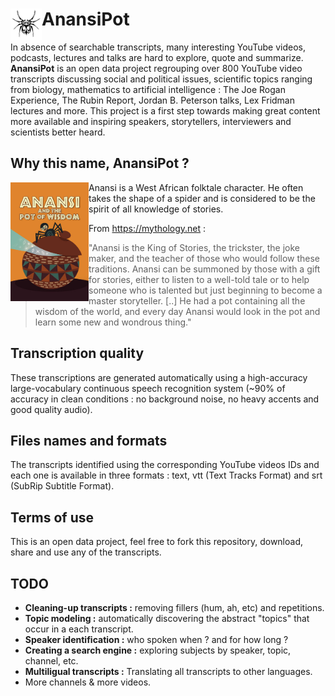 # AnansiPot <img align="left" width="50" height="50" src="img/KcnegBEni.jpeg"> 

In absence of searchable transcripts, many interesting YouTube videos, podcasts, lectures and talks are hard to explore, quote and summarize. **AnansiPot** is an open data project regrouping over 800 YouTube video transcripts discussing social and political issues, scientific topics ranging from biology, mathematics to artificial intelligence : The Joe Rogan Experience, The Rubin Report, Jordan B. Peterson talks, Lex Fridman lectures and more. This project is a first step towards making great content more available and inspiring speakers, storytellers, interviewers and scientists better heard. 


## Why this name, AnansiPot ? 
<img align="left" width="125,36px" height="190px"  src="img/potOfWisdom.jpg">  Anansi is a West African folktale character. He often takes the shape of a spider and is considered to be the spirit of all knowledge of stories.

From https://mythology.net : 
> "Anansi is the King of Stories, the trickster, the joke maker, and the teacher of those who would follow these traditions. Anansi can be summoned by those with a gift for stories, either to listen to a well-told tale or to help someone who is talented but just beginning to become a master storyteller. [..] He had a pot containing all the wisdom of the world, and every day Anansi would look in the pot and learn some new and wondrous thing."



## Transcription quality 
These transcriptions are generated automatically using a high-accuracy large-vocabulary continuous speech recognition system (~90% of accuracy in clean conditions : no background noise, no heavy accents and good quality audio). 

## Files names and formats 
The transcripts identified using the corresponding YouTube videos IDs and each one is available in three formats : text, vtt (Text Tracks Format) and srt (SubRip Subtitle Format).

## Terms of use 
This is an open data project, feel free to fork this repository, download, share and use any of the transcripts. 


## TODO 
- **Cleaning-up transcripts :** removing fillers (hum, ah, etc) and repetitions.
- **Topic modeling :** automatically discovering the abstract "topics" that occur in a each transcript.
- **Speaker identification :** who spoken when ? and for how long ?
- **Creating a search engine :** exploring subjects by speaker, topic, channel, etc.
- **Multiligual transcripts :** Translating all transcripts to other languages.
- More channels & more videos.
